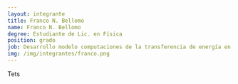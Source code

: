 ```yaml
---
layout: integrante
title: Franco N. Bellomo
name: Franco N. Bellomo
degree: Estudiante de Lic. en Física
position: grado
job: Desarrollo modelo computaciones de la transferencia de energía en polímeros conjudados
img: /img/integrantes/franco.png
---
```


Tets

